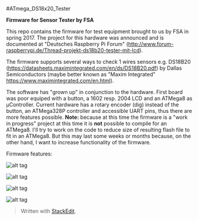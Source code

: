 
#ATmega_DS18x20_Tester

**Firmware for Sensor Tester by FSA**

This repo contains the firmware for test equipment brought to us by FSA in spring 2017. The project for this hardware was announced and is documented at "Deutsches Raspberry Pi Forum" (http://www.forum-raspberrypi.de/Thread-projekt-ds18b20-tester-mit-lcd).

The firmware supports several ways to check 1 wires sensors e.g. DS18B20 (https://datasheets.maximintegrated.com/en/ds/DS18B20.pdf) by Dallas Semiconductors (maybe better known as "Maxim Integrated" https://www.maximintegrated.com/en.html).

The software has "grown up" in conjunction to the hardware. First board was poor equiped with a button, a 1602 resp. 2004 LCD and an ATMega8 as µController.
Current hardware has a rotary encoder (dig) instead of the button, an ATMega328P controller and accessible UART pins, thus there are more features possible.
**Note:**   because at this time the firmware is a "work in progress" project at this time it is **not** possible to compile for an ATMega8.
I'll try to work on the code to reduce size of resulting flash file to fit in an ATMega8.
But this may last some weeks or months because, on the other hand, I want to increase functionality of the firmware.

Firmware features:
  




![alt tag](http://dreamshader.bplaced.net/Images/github/main.png) 

![alt tag](http://dreamshader.bplaced.net/Images/github/test.png) 

![alt tag](http://dreamshader.bplaced.net/Images/github/idle1.png) 

![alt tag](http://dreamshader.bplaced.net/Images/github/idle2.png) 





> Written with [StackEdit](https://stackedit.io/).


